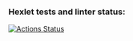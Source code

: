 ### Hexlet tests and linter status:
[![Actions Status](https://github.com/Ogeeon/java-project-78/actions/workflows/hexlet-check.yml/badge.svg)](https://github.com/Ogeeon/java-project-78/actions)